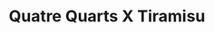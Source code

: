 ---
layout: recette
categories: [recettes]
hidden: true
lang: fr
title: Quatre Quarts X Tiramisu
type: sucre
ingredients: 
  - nom: oeufs 
    qte: 2
  - nom: farine
    qte: poids des oeufs
  - nom: beurre
    qte: poids des oeufs
  - nom: sucre
    qte: poids des oeufs
  - nom: levure
    qte: 7
    unite: gr
  - nom: crème fleurette
    qte: 300
    unite: mL
  - nom: Baileys
    qte: 5
    unite: cL
  - nom: chocolat noir
    qte: 75
    unite: gr
  - nom: crème liquide 15%
    qte: 200
    unite: mL
  - nom: cacao non sucré
    qte: à souhait
preconditions:
  - "Pour la chantilly tout doit être froid, donc mettre au congélateur pendant 15 minutes : la crème, le saladier, les fouets du batteur"
  - Le beurre et les oeufs doivent être à température ambiante
etapes:
  - label: Préparation du quatre quarts
    details:
      - label: Faire le quatre-quarts avec les 2 oeufs
        link: https://vianneyfaivre.com/recettes/cake-sucre
      - Le laisser dans son moule
  - label: Préparation de la chantilly
    details:
      - label: Voir ici
        link: https://vianneyfaivre.com/recettes/chantilly
      - Réserver au frigo
  - label: Assmeblage
    details:
      - Faire 8 trous réguliers dans le quatre-quarts avec le manche d'une cuillère en bois
      - Dans une casserole, mettre la crème liquide et y faire fondre le chocolat noir
      - Hors du feu, ajouter le Baileys
      - Imbiber le quatre-quarts de ce mélange
      - Laisser refroidir
      - Étaler la chantilly sur le gâteau
      - Laisser au frigo pendant 4 heures
      - Au moment de servir, saupoudrer de cacao en poudre 
materiel:
  - moule à cake
  - batteur électrique
notes:
  - Ne pas mettre de sucre dans la chantilly, le gâteau est suffisamment sucré comme ça
---